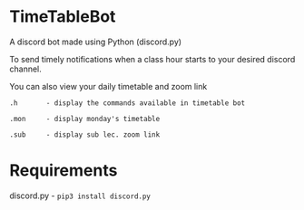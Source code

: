 # TimeTableBot

A discord bot made using Python (discord.py)


To send timely notifications when a class hour starts to your desired discord channel.


You can also view your daily timetable and zoom link

```
.h       - display the commands available in timetable bot
```

```
.mon     - display monday's timetable
```
```
.sub     - display sub lec. zoom link
```

# Requirements

discord.py - `pip3 install discord.py`
